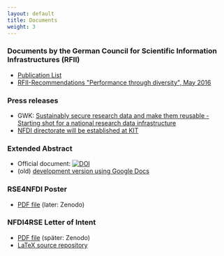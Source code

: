 ```yaml
---
layout: default
title: Documents
weight: 3
---
```


### Documents by the German Council for Scientific Information Infrastructures (RFII)

* [Publication List](http://www.rfii.de/en/dokuments/)
* [RFII-Recommendations "Performance through diversity", May 2016](http://www.rfii.de/?p=2075)

### Press releases

* GWK: [Sustainably secure research data and make them reusable - Starting shot for a national research data infrastructure](https://www.gwk-bonn.de/fileadmin/Redaktion/Dokumente/Pressemitteilungen/pm2018-13.pdf)
* [NFDI directorate will be established at KIT](https://idw-online.de/en/news715375)


### Extended Abstract

* Official document: [![DOI](https://zenodo.org/badge/DOI/10.5281/zenodo.2630451.svg)](https://doi.org/10.5281/zenodo.2630451)
* (old) [development version using Google Docs](https://goo.gl/qZAZq2)

### RSE4NFDI Poster

* [PDF file](../assets/pdf/RSE4NFDI_Poster.pdf) (later: Zenodo)

### NFDI4RSE Letter of Intent

* [PDF file](../assets/pdf/NFDI4RSE_LoI.pdf) (später: Zenodo)
* [LaTeX source repository](https://github.com/DE-RSE/NFDI4RSE_LoI)

